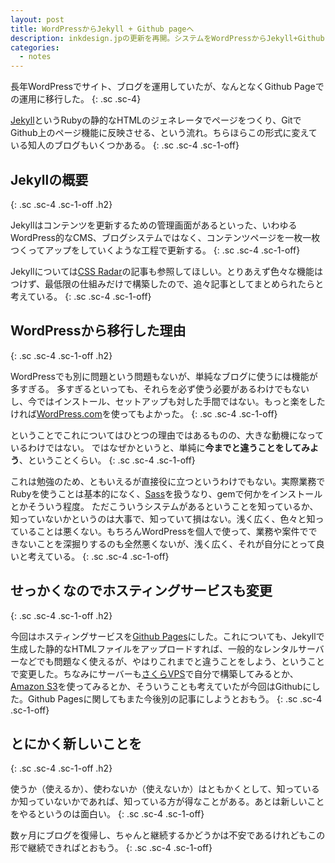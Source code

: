 ```yaml
---
layout: post
title: WordPressからJekyll + Github pageへ
description: inkdesign.jpの更新を再開。システムをWordPressからJekyll+Github Pagesへと移行した。
categories:
  - notes
---
```


長年WordPressでサイト、ブログを運用していたが、なんとなくGithub Pageでの運用に移行した。
{: .sc .sc-4}

[Jekyll](http://jekyllrb.com/)というRubyの静的なHTMLのジェネレータでページをつくり、GitでGithub上のページ機能に反映させる、という流れ。ちらほらこの形式に変えている知人のブログもいくつかある。
{: .sc .sc-4 .sc-1-off}

## Jekyllの概要
{: .sc .sc-4 .sc-1-off .h2}

Jekyllはコンテンツを更新するための管理画面があるといった、いわゆるWordPress的なCMS、ブログシステムではなく、コンテンツページを一枚一枚つくってアップをしていくような工程で更新する。
{: .sc .sc-4 .sc-1-off}

Jekyllについては[CSS Radar](http://css.studiomohawk.com/jekyll/2011/06/11/jekyll/)の記事も参照してほしい。とりあえず色々な機能はつけず、最低限の仕組みだけで構築したので、追々記事としてまとめられたらと考えている。
{: .sc .sc-4 .sc-1-off}

## WordPressから移行した理由
{: .sc .sc-4 .sc-1-off .h2}

WordPressでも別に問題という問題もないが、単純なブログに使うには機能が多すぎる。
多すぎるといっても、それらを必ず使う必要があるわけでもないし、今ではインストール、セットアップも対した手間ではない。もっと楽をしたければ[WordPress.com](http://wordpress.com/)を使ってもよかった。
{: .sc .sc-4 .sc-1-off}

ということでこれについてはひとつの理由ではあるものの、大きな動機になっているわけではない。
ではなぜかというと、単純に**今までと違うことをしてみよう**、ということくらい。
{: .sc .sc-4 .sc-1-off}

これは勉強のため、ともいえるが直接役に立つというわけでもない。実際業務でRubyを使うことは基本的になく、[Sass](http://sass-lang.com/)を扱うなり、gemで何かをインストールとかそういう程度。
ただこういうシステムがあるということを知っているか、知っていないかというのは大事で、知っていて損はない。浅く広く、色々と知っていることは悪くない。もちろんWordPressを個人で使って、業務や案件でできないことを深掘りするのも全然悪くないが、浅く広く、それが自分にとって良いと考えている。
{: .sc .sc-4 .sc-1-off}

## せっかくなのでホスティングサービスも変更
{: .sc .sc-4 .sc-1-off .h2}

今回はホスティングサービスを[Github Pages](http://pages.github.com/)にした。これについても、Jekyllで生成した静的なHTMLファイルをアップロードすれば、一般的なレンタルサーバーなどでも問題なく使えるが、やはりこれまでと違うことをしよう、ということで変更した。ちなみにサーバーも[さくらVPS](http://vps.sakura.ad.jp/)で自分で構築してみるとか、[Amazon S3](http://aws.amazon.com/jp/s3/)を使ってみるとか、そういうことも考えていたが今回はGithubにした。Github Pagesに関してもまた今後別の記事にしようとおもう。
{: .sc .sc-4 .sc-1-off}

## とにかく新しいことを
{: .sc .sc-4 .sc-1-off .h2}

使うか（使えるか）、使わないか（使えないか）はともかくとして、知っているか知っていないかであれば、知っている方が得なことがある。あとは新しいことをやるというのは面白い。
{: .sc .sc-4 .sc-1-off}

数ヶ月にブログを復帰し、ちゃんと継続するかどうかは不安であるけれどもこの形で継続できればとおもう。
{: .sc .sc-4 .sc-1-off}

